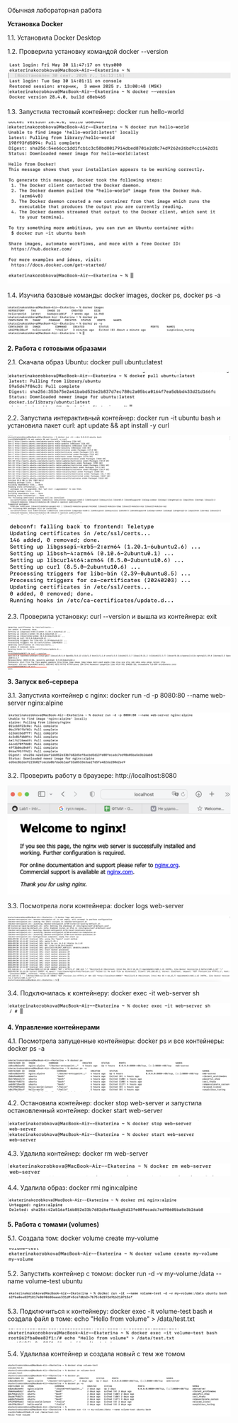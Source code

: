 Обычная лабораторная работа

**Установка Docker**

1.1. Установила Docker Desktop
   
1.2. Проверила установку командой docker --version

![alt text](screenshots/version.png)

1.3. Запустила тестовый контейнер: docker run hello-world

![alt text](hello-world.png)

1.4. Изучила базовые команды: docker images, docker ps, docker ps -a

![alt text](команды.png)

**2. Работа с готовыми образами**

2.1. Скачала образ Ubuntu: docker pull ubuntu:latest

![alt text](docker_pull_ubuntu_latest.png)

2.2. Запустила интерактивный контейнер: docker run -it ubuntu bash и установила пакет curl: apt update && apt install -y curl

![alt text](1.png)

![alt text](2.png) 

2.3. Проверила установку: curl --version и вышла из контейнера: exit

![alt text](version_exit.png) 

**3. Запуск веб-сервера**

3.1. Запустила контейнер с nginx: docker run -d -p 8080:80 --name web-server nginx:alpine

![alt text](3.png)

3.2. Проверить работу в браузере: http://localhost:8080

![alt text](4.png)

3.3. Посмотрела логи контейнера: docker logs web-server

![alt text](logs.png) 

3.4. Подключилась к контейнеру: docker exec -it web-server sh

![alt text](docker_exec.png)

**4. Управление контейнерами**

4.1. Посмотрела запущенные контейнеры: docker ps и все контейнеры: docker ps -a

![alt text](5.png)

4.2. Остановила контейнер: docker stop web-server и запустила остановленный контейнер: docker start web-server

![alt text](6.png)

4.3. Удалила контейнер: docker rm web-server

![alt text](7.png)

4.4. Удалила образ: docker rmi nginx:alpine

![alt text](8.png)

**5. Работа с томами (volumes)**

5.1. Создала том: docker volume create my-volume

![alt text](9.png)

5.2. Запустить контейнер с томом: docker run -d -v my-volume:/data --name volume-test ubuntu

![alt text](10.png)

5.3. Подключиться к контейнеру: docker exec -it volume-test bash и создала файл в томе: echo "Hello from volume" > /data/test.txt

![alt text](11.png)

5.4. Удалилаа контейнер и создала новый с тем же томом

![alt text](12.png)
